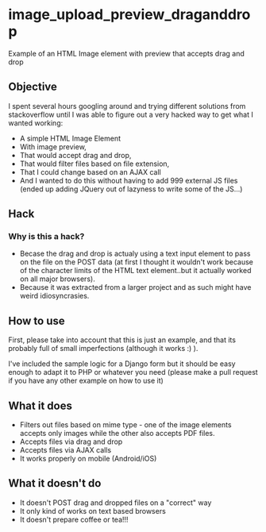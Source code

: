 # image_upload_preview_draganddrop
Example of an HTML Image element with preview that accepts drag and drop

## Objective
I spent several hours googling around and trying different solutions from stackoverflow until I was able to figure out a very hacked way to get what I wanted working:

- A simple HTML Image Element
 - With image preview,
 - That would accept drag and drop,
 - That would filter files based on file extension,
 - That I could change based on an AJAX call
- And I wanted to do this without having to add 999 external JS files (ended up adding JQuery out of lazyness to write some of the JS...)

## Hack
### Why is this a hack? ###
- Becase the drag and drop is actualy using a text input element to pass on the file on the POST data (at first I thought it wouldn't work because of the character limits of the HTML text element..but it actually worked on all major browsers).
- Because it was extracted from a larger project and as such might have weird idiosyncrasies.

## How to use
First, please take into account that this is just an example, and that its probably full of small imperfections (although it works :) ).

I've included the sample logic for a Django form but it should be easy enough to adapt it to PHP or whatever you need (please make a pull request if you have any other example on how to use it)

## What it does
- Filters out files based on mime type - one of the image elements accepts only images while the other also accepts PDF files.
- Accepts files via drag and drop
- Accepts files via AJAX calls
- It works properly on mobile (Android/iOS)

## What it doesn't do
- It doesn't POST drag and dropped files on a "correct" way
- It only kind of works on text based browsers
- It doesn't prepare coffee or tea!!!